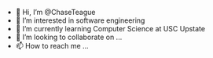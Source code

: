 - 👋 Hi, I’m @ChaseTeague 
- 👀 I’m interested in software engineering 
- 🌱 I’m currently learning Computer Science at USC Upstate
- 💞️ I’m looking to collaborate on ...
- 📫 How to reach me ...

<!---
ChaseTeague/ChaseTeague is a ✨ special ✨ repository because its `README.md` (this file) appears on your GitHub profile.
You can click the Preview link to take a look at your changes.
--->

